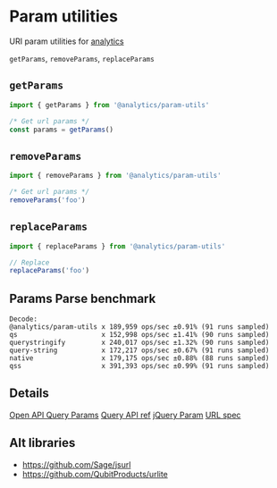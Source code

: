 # Param utilities

URI param utilities for [analytics](https://www.npmjs.com/package/analytics)

`getParams`, `removeParams`, `replaceParams`

## `getParams`

```js
import { getParams } from '@analytics/param-utils'

/* Get url params */
const params = getParams()
```

## `removeParams`

```js
import { removeParams } from '@analytics/param-utils'

/* Get url params */
removeParams('foo')
```

## `replaceParams`

```js
import { replaceParams } from '@analytics/param-utils'

// Replace
replaceParams('foo')
```


## Params Parse benchmark

```
Decode:
@analytics/param-utils x 189,959 ops/sec ±0.91% (91 runs sampled)
qs                     x 152,998 ops/sec ±1.41% (90 runs sampled)
querystringify         x 240,017 ops/sec ±1.32% (90 runs sampled)
query-string           x 172,217 ops/sec ±0.67% (91 runs sampled)
native                 x 179,175 ops/sec ±0.88% (88 runs sampled)
qss                    x 391,393 ops/sec ±0.99% (91 runs sampled)
```

## Details

[Open API Query Params](https://github.com/OAI/OpenAPI-Specification/issues/1706)
[Query API ref](https://docs.directus.io/api/reference.html#filtering)
[jQuery Param](https://api.jquery.com/jquery.param/)
[URL spec](https://url.spec.whatwg.org/#url-query-string)
[](https://www.moesif.com/blog/technical/api-design/REST-API-Design-Best-Practices-for-Parameters-and-Query-String-Usage/#)


## Alt libraries

- https://github.com/Sage/jsurl
- https://github.com/QubitProducts/urlite